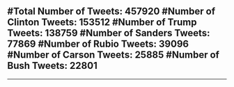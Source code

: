 #Total Number of Tweets: 457920 
#Number of Clinton Tweets: 153512
#Number of Trump Tweets: 138759
#Number of Sanders Tweets: 77869
#Number of Rubio Tweets: 39096
#Number of Carson Tweets: 25885
#Number of Bush Tweets: 22801
---
---

